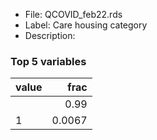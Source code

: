 

* File: QCOVID_feb22.rds
* Label: Care housing category
* Description: 

### Top 5 variables
| value   |   frac |
|:--------|-------:|
|         | 0.99   |
| 1       | 0.0067 |
        